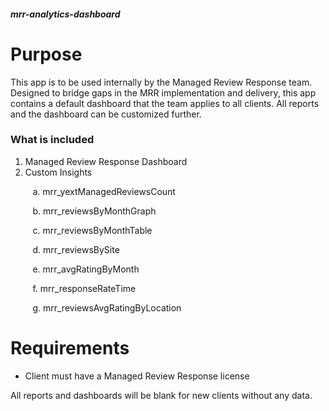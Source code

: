 ##### mrr-analytics-dashboard
# Purpose
This app is to be used internally by the Managed Review Response team. Designed to bridge gaps in the MRR implementation and delivery, this app contains a default dashboard that the team applies to all clients. All reports and the dashboard can be customized further. 

### What is included
1. Managed Review Response Dashboard
2. Custom Insights 

&nbsp;&nbsp;&nbsp;&nbsp;&nbsp;&nbsp;&nbsp;&nbsp;&nbsp;a. mrr_yextManagedReviewsCount
  
&nbsp;&nbsp;&nbsp;&nbsp;&nbsp;&nbsp;&nbsp;&nbsp;&nbsp;b. mrr_reviewsByMonthGraph
  
&nbsp;&nbsp;&nbsp;&nbsp;&nbsp;&nbsp;&nbsp;&nbsp;&nbsp;c. mrr_reviewsByMonthTable
  
&nbsp;&nbsp;&nbsp;&nbsp;&nbsp;&nbsp;&nbsp;&nbsp;&nbsp;d. mrr_reviewsBySite
  
&nbsp;&nbsp;&nbsp;&nbsp;&nbsp;&nbsp;&nbsp;&nbsp;&nbsp;e. mrr_avgRatingByMonth
  
&nbsp;&nbsp;&nbsp;&nbsp;&nbsp;&nbsp;&nbsp;&nbsp;&nbsp;f. mrr_responseRateTime
  
&nbsp;&nbsp;&nbsp;&nbsp;&nbsp;&nbsp;&nbsp;&nbsp;&nbsp;g. mrr_reviewsAvgRatingByLocation

# Requirements
- Client must have a Managed Review Response license 


All reports and dashboards will be blank for new clients without any data.
